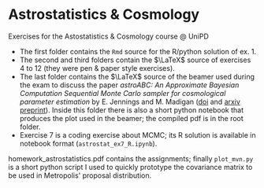 # Astrostatistics & Cosmology
Exercises for the Astostatistics & Cosmology course @ UniPD

- The first folder contains the `Rmd` source for the R/python solution of ex. 1.
- The second and third folders contain the $\LaTeX$ source of exercises 4 to 12 (they were pen & paper style exercises).
- The last folder contains the $\LaTeX$ source of the beamer used during the exam to discuss the paper *astroABC: An Approximate Bayesian Computation Sequential Monte Carlo sampler for cosmological parameter estimation* by E. Jennings and M. Madigan ([doi](https://doi.org/10.1016/j.ascom.2017.01.001) and [arxiv preprint](https://doi.org/10.48550/arXiv.1608.07606)). Inside this folder there is also a short python notebook that produces the plot used in the beamer; the compiled pdf is in the root folder.
- Exercise 7 is a coding exercise about MCMC; its R solution is available in notebook format (`astrostat_ex7_R.ipynb`).

homework_astrostatistics.pdf contains the assignments; finally `plot_mvn.py` is a short python script I used to quickly prototype the covariance matrix
to be used in Metropolis' proposal distribution.